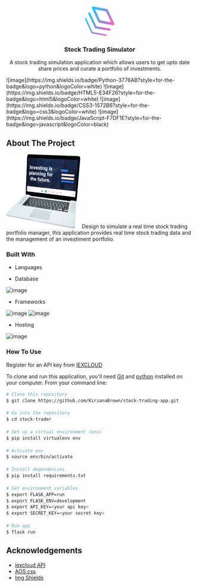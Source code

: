 <!-- PROJECT LOGO -->
<br />
<p align="center">
  <a href="https://github.com/KirianaBrown/stock-trading-app.git">
    <img src="./app/static/img/logo.svg" alt="Logo" width="80" height="80">
  </a>

  <h3 align="center">Stock Trading Simulator</h3>

  <p align="center">
    A stock trading simulation application which allows users to get upto date share prices and curate a portfolio of investments.
</p>
![image](https://img.shields.io/badge/Python-3776AB?style=for-the-badge&logo=python&logoColor=white)
![image](https://img.shields.io/badge/HTML5-E34F26?style=for-the-badge&logo=html5&logoColor=white)
![image](https://img.shields.io/badge/CSS3-1572B6?style=for-the-badge&logo=css3&logoColor=white)
![image](https://img.shields.io/badge/JavaScript-F7DF1E?style=for-the-badge&logo=javascript&logoColor=black)

<!-- ABOUT THE PROJECT -->

## About The Project

<img src="./app/static/img/readme.png" alt="Project Demo" width="200" height="200">
Design to simulate a real time stock trading portfolio manager, this application provides real time stock trading data and the management of an investiment portfolio.

### Built With

- Languages

- Database

![image](https://img.shields.io/badge/PostgreSQL-316192?style=for-the-badge&logo=postgresql&logoColor=white)

- Frameworks

![image](https://img.shields.io/badge/Sass-CC6699?style=for-the-badge&logo=sass&logoColor=white)
![image](https://img.shields.io/badge/Flask-000000?style=for-the-badge&logo=flask&logoColor=white)

- Hosting

![image](https://img.shields.io/badge/Heroku-430098?style=for-the-badge&logo=heroku&logoColor=white)

### How To Use

Register for an API key from [IEXCLOUD](https://iexcloud.io/)

To clone and run this application, you'll need [Git](https://git-scm.com) and [python](https://www.python.org/) installed on your computer. From your command line:

```bash
# Clone this repository
$ git clone https://github.com/KirianaBrown/stock-trading-app.git

# Go into the repository
$ cd stock-trader

# Set up a virtual environment (env)
$ pip install virtualenv env

# Activate env
$ source env/bin/activate

# Install dependencies
$ pip install requirements.txt

# Set environment variables
$ export FLASK_APP=run
$ export FLASK_ENV=development
$ export API_KEY=<your api key>
$ export SECRET_KEY=<your secret key>

# Run app
$ flask run
```

<!-- ACKNOWLEDGEMENTS -->

## Acknowledgements

- [iexcloud API](https://iexcloud.io/)
- [AOS.css](https://michalsnik.github.io/aos/)
- [Img Shields](https://shields.io)
